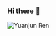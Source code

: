 ### Hi there 👋

<img align="middle" src="https://github-readme-stats.vercel.app/api?username=wtffqbpl&count_private=true&show_icons=true" alt="Yuanjun Ren" />


<br />
<br />
